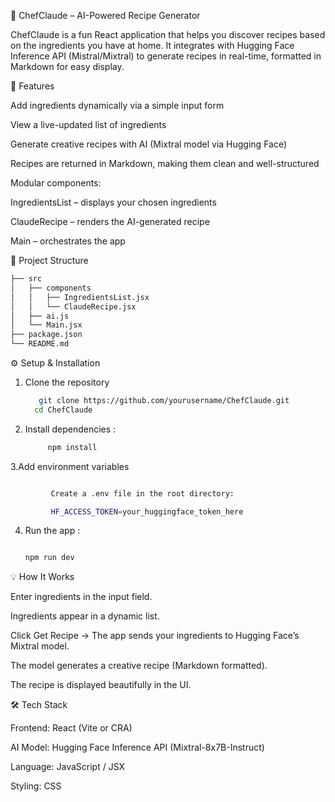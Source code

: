 🍳 ChefClaude – AI-Powered Recipe Generator

ChefClaude is a fun React application that helps you discover recipes based on the ingredients you have at home.
It integrates with Hugging Face Inference API (Mistral/Mixtral) to generate recipes in real-time, formatted in Markdown for easy display.

🚀 Features

Add ingredients dynamically via a simple input form

View a live-updated list of ingredients

Generate creative recipes with AI (Mixtral model via Hugging Face)

Recipes are returned in Markdown, making them clean and well-structured

Modular components:

IngredientsList – displays your chosen ingredients

ClaudeRecipe – renders the AI-generated recipe

Main – orchestrates the app

📂 Project Structure
 ```bash
 ├── src
 │   ├── components
 │   │   ├── IngredientsList.jsx
 │   │   └── ClaudeRecipe.jsx
 │   ├── ai.js
 │   └── Main.jsx
 ├── package.json
 └── README.md
   ```

⚙️ Setup & Installation

1. Clone the repository

   ```bash 
      git clone https://github.com/yourusername/ChefClaude.git
     cd ChefClaude
    ```
2. Install dependencies :
      ```bash 
           npm install
     ```

3.Add environment variables
   ```bash 

            Create a .env file in the root directory:

            HF_ACCESS_TOKEN=your_huggingface_token_here

   ```
4. Run the app :
   ```bash 
   
   npm run dev
   ```

💡 How It Works

Enter ingredients in the input field.

Ingredients appear in a dynamic list.

Click Get Recipe → The app sends your ingredients to Hugging Face’s Mixtral model.

The model generates a creative recipe (Markdown formatted).

The recipe is displayed beautifully in the UI.


🛠️ Tech Stack

Frontend: React (Vite or CRA)

AI Model: Hugging Face Inference API (Mixtral-8x7B-Instruct)

Language: JavaScript / JSX

Styling: CSS
   
